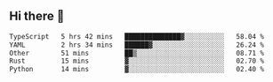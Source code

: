 ## Hi there 👋

<!--
**whirlun/whirlun** is a ✨ _special_ ✨ repository because its `README.md` (this file) appears on your GitHub profile.

Here are some ideas to get you started:

- 🔭 I’m currently working on ...
- 🌱 I’m currently learning ...
- 👯 I’m looking to collaborate on ...
- 🤔 I’m looking for help with ...
- 💬 Ask me about ...
- 📫 How to reach me: ...
- 😄 Pronouns: ...
- ⚡ Fun fact: ...
-->
<!--START_SECTION:waka-->

```txt
TypeScript   5 hrs 42 mins   ██████████████▓░░░░░░░░░░   58.04 %
YAML         2 hrs 34 mins   ██████▓░░░░░░░░░░░░░░░░░░   26.24 %
Other        51 mins         ██▒░░░░░░░░░░░░░░░░░░░░░░   08.71 %
Rust         15 mins         ▓░░░░░░░░░░░░░░░░░░░░░░░░   02.70 %
Python       14 mins         ▓░░░░░░░░░░░░░░░░░░░░░░░░   02.40 %
```

<!--END_SECTION:waka-->

